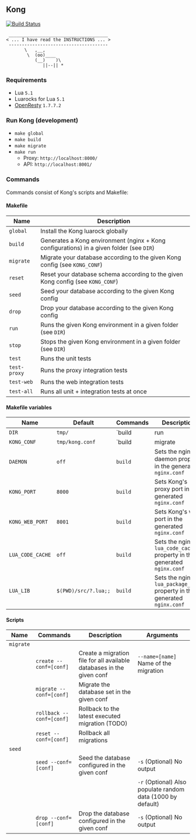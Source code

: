 ## Kong

[![Build Status](https://travis-ci.org/Mashape/kong.svg)](https://travis-ci.org/Mashape/kong)

```
 ______________________________________
< ... I have read the INSTRUCTIONS ... >
 --------------------------------------
       \   ,__,
        \  (oo)____
           (__)    )\
              ||--|| *
```

### Requirements
- Lua `5.1`
- Luarocks for Lua `5.1`
- [OpenResty](http://openresty.com/#Download) `1.7.7.2`

### Run Kong (development)

- `make global`
- `make build`
- `make migrate`
- `make run`
  - Proxy: `http://localhost:8000/`
  - API: `http://localhost:8001/`

### Commands

Commands consist of Kong's scripts and Makefile:

#### Makefile

| Name         | Description                                                                                         |
| ------------ | --------------------------------------------------------------------------------------------------- |
| `global`     | Install the Kong luarock globally                                                                   |
| `build`      | Generates a Kong environment (nginx + Kong configurations) in a given folder (see `DIR`)            |
| `migrate`    | Migrate your database according to the given Kong config (see `KONG_CONF`)                          |
| `reset`      | Reset your database schema according to the given Kong config (see `KONG_CONF`)                     |
| `seed`       | Seed your database according to the given Kong config                                               |
| `drop`       | Drop your database according to the given Kong config                                               |
| `run`        | Runs the given Kong environment in a given folder (see `DIR`)                                       |
| `stop`       | Stops the given Kong environment in a given folder (see `DIR`)                                      |
| `test`       | Runs the unit tests                                                                                 |
| `test-proxy` | Runs the proxy integration tests                                                                    |
| `test-web`   | Runs the web integration tests                                                                      |
| `test-all`   | Runs all unit + integration tests at once                                                           |

#### Makefile variables

| Name                   | Default                   | Commands                  | Description                                                                    |
| ---------------------- | ------------------------- | ------------------------- | ------------------------------------------------------------------------------ |
| `DIR`                  | `tmp/`                    | `build|run|stop`          | Specify a folder where an Kong environment lives or should live if building    |
| `KONG_CONF`            | `tmp/kong.conf`           | `build|migrate|seed|drop` | Points the command to the given Kong configuration file                        |
| `DAEMON`               | `off`                     | `build`                   | Sets the nginx daemon property in the generated `nginx.conf`                   |
| `KONG_PORT`            | `8000`                    | `build`                   | Sets Kong's proxy port in the generated `nginx.conf`                           |
| `KONG_WEB_PORT`        | `8001`                    | `build`                   | Sets Kong's web port in the generated `nginx.conf`                             |
| `LUA_CODE_CACHE`       | `off`                     | `build`                   | Sets the nginx `lua_code_cache` property in the generated `nginx.conf`         |
| `LUA_LIB`              | `$(PWD)/src/?.lua;;`      | `build`                   | Sets the nginx `lua_package_path` property in the generated `nginx.conf`       |

#### Scripts

| Name       | Commands                 | Description                                                           | Arguments                                                   |
| ---------- | ------------------------ | --------------------------------------------------------------------- | ----------------------------------------------------------- |
| `migrate`  |                          |                                                                       |                                                             |
|            | `create --conf=[conf]`   | Create a migration file for all available databases in the given conf | `--name=[name]` Name of the migration                       |
|            | `migrate --conf=[conf]`  | Migrate the database set in the given conf                            |                                                             |
|            | `rollback --conf=[conf]` | Rollback to the latest executed migration (TODO)                      |                                                             |
|            | `reset --conf=[conf]`    | Rollback all migrations                                               |                                                             |
| `seed`     |                          |                                                                       |                                                             |
|            | `seed --conf=[conf]`     | Seed the database configured in the given conf                        | `-s` (Optional) No output                                   |
|            |                          |                                                                       | `-r` (Optional) Also populate random data (1000 by default) |
|            | `drop --conf=[conf]`     | Drop the database configured in the given conf                        | `-s` (Optional) No output                                   |
